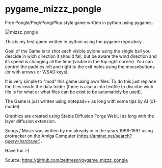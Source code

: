 # pygame_mizzz_pongle
Free Pongle/Pegl/Pong/Plop style game written in python using pygame..

![mizzz_pongle](https://github.com/user-attachments/assets/efb796b5-0bf7-4ebc-850e-cb0a28b8a965)


This is my first game written in python using the pygame repository..

Goal of the Game is to shot each visible pylone using the single ball you descide
in wich direction it should fall, but be aware the wind direction and its speed is
changing all the time (visible in the top right corner). You can control the paddles
left and right to the exit holes using the mousebuttons (or with arrows or WSAD keys).

It is very simple to "mod" this game using own files.
To do this just replace the files inside the data folder (there is also a info textfile
to discribe wich file is for what or what files can be exist to be automaticly be used).

The Game is just written using notepad++ as long with some tips by AI (o1-model).

Graphics are created using Stable Diffusion Forge WebUI as long with the layer diffusion
extension.

Songs / Music was written by me already in in the years 1996-1997 using protracker on the
Amiga Computer (https://aminet.net/search?query=hardraver).

Have fun :-)

Source: https://github.com/zeittresor/pygame_mizzz_pongle
